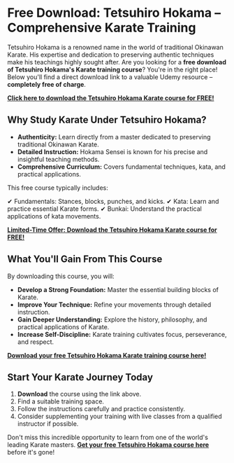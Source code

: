 # Free Download: Tetsuhiro Hokama – Comprehensive Karate Training

Tetsuhiro Hokama is a renowned name in the world of traditional Okinawan Karate. His expertise and dedication to preserving authentic techniques make his teachings highly sought after. Are you looking for a **free download of Tetsuhiro Hokama's Karate training course**? You're in the right place! Below you'll find a direct download link to a valuable Udemy resource – **completely free of charge**.

[**Click here to download the Tetsuhiro Hokama Karate course for FREE!**](https://udemywork.com/tetsuhiro-hokama)

## Why Study Karate Under Tetsuhiro Hokama?

*   **Authenticity:** Learn directly from a master dedicated to preserving traditional Okinawan Karate.
*   **Detailed Instruction:** Hokama Sensei is known for his precise and insightful teaching methods.
*   **Comprehensive Curriculum:** Covers fundamental techniques, kata, and practical applications.

This free course typically includes:

✔ Fundamentals: Stances, blocks, punches, and kicks.
✔ Kata: Learn and practice essential Karate forms.
✔ Bunkai: Understand the practical applications of kata movements.

[**Limited-Time Offer: Download the Tetsuhiro Hokama Karate course for FREE!**](https://udemywork.com/tetsuhiro-hokama)

## What You'll Gain From This Course

By downloading this course, you will:

*   **Develop a Strong Foundation:** Master the essential building blocks of Karate.
*   **Improve Your Technique:** Refine your movements through detailed instruction.
*   **Gain Deeper Understanding:** Explore the history, philosophy, and practical applications of Karate.
*   **Increase Self-Discipline:** Karate training cultivates focus, perseverance, and respect.

[**Download your free Tetsuhiro Hokama Karate training course here!**](https://udemywork.com/tetsuhiro-hokama)

## Start Your Karate Journey Today

1.  **Download** the course using the link above.
2.  Find a suitable training space.
3.  Follow the instructions carefully and practice consistently.
4.  Consider supplementing your training with live classes from a qualified instructor if possible.

Don't miss this incredible opportunity to learn from one of the world's leading Karate masters. **[Get your free Tetsuhiro Hokama course here](https://udemywork.com/tetsuhiro-hokama)** before it's gone!
